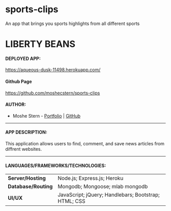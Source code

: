 # sports-clips
An app that brings you sports highlights from all different sports


# LIBERTY BEANS

#### DEPLOYED APP:
https://aqueous-dusk-11498.herokuapp.com/

#### Github Page
https://github.com/moshecstern/sports-clips

#### AUTHOR:
* Moshe Stern - [Portfolio](https://moshecstern.github.io/portfolio/) | [GitHub](https://github.com/moshecstern)

---

#### APP DESCRIPTION:

This application allows users to find, comment, and save news articles from diffrent websites.

---

#### LANGUAGES/FRAMEWORKS/TECHNOLOGIES:
| | |
| ------ | ------ |
| **Server/Hosting** | Node.js; Express.js; Heroku |
| **Database/Routing** | Mongodb; Mongoose; mlab mongodb |
| **UI/UX** | JavaScript; jQuery; Handlebars; Bootstrap; HTML; CSS |


